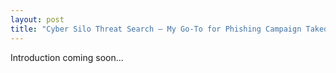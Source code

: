 ```yaml
---
layout: post
title: "Cyber Silo Threat Search – My Go-To for Phishing Campaign Takedowns"
---
```


Introduction coming soon...

